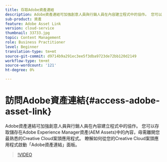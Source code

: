 ```yaml
---
title: 存取Adobe資產連結
description: Adobe資產連結可加強創意人員與行銷人員在內容建立程式中的協作。 您可以存取儲存在Adobe Experience Manager資產(AEM Assets)中的內容，毋需離開您最熟悉的Creative Cloud案頭應用程式。 瞭解如何從您的Creative Cloud案頭應用程式啟動「Adobe資產連結」面板。
sub-product: 資產
feature: Adobe Asset Link
version: cloud-service
thumbnail: 33733.jpg
topic: Content Management
role: Business Practitioner
level: Beginner
translation-type: tm+mt
source-git-commit: d9714b9a291ec3ee5f3dba9723de72bb120d2149
workflow-type: tm+mt
source-wordcount: '121'
ht-degree: 0%

---
```



# 訪問Adobe資產連結{#access-adobe-asset-link}

Adobe資產連結可加強創意人員與行銷人員在內容建立程式中的協作。 您可以存取儲存在Adobe Experience Manager資產(AEM Assets)中的內容，毋需離開您最熟悉的Creative Cloud案頭應用程式。 瞭解如何從您的Creative Cloud案頭應用程式啟動「Adobe資產連結」面板。

>[!VIDEO](https://video.tv.adobe.com/v/33733/?quality=12)
